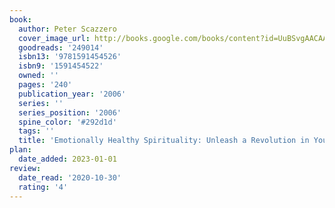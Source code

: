 ```yaml
---
book:
  author: Peter Scazzero
  cover_image_url: http://books.google.com/books/content?id=UuBSvgAACAAJ&printsec=frontcover&img=1&zoom=1&source=gbs_api
  goodreads: '249014'
  isbn13: '9781591454526'
  isbn9: '1591454522'
  owned: ''
  pages: '240'
  publication_year: '2006'
  series: ''
  series_position: '2006'
  spine_color: '#292d1d'
  tags: ''
  title: 'Emotionally Healthy Spirituality: Unleash a Revolution in Your Life In Christ'
plan:
  date_added: 2023-01-01
review:
  date_read: '2020-10-30'
  rating: '4'
---
```

